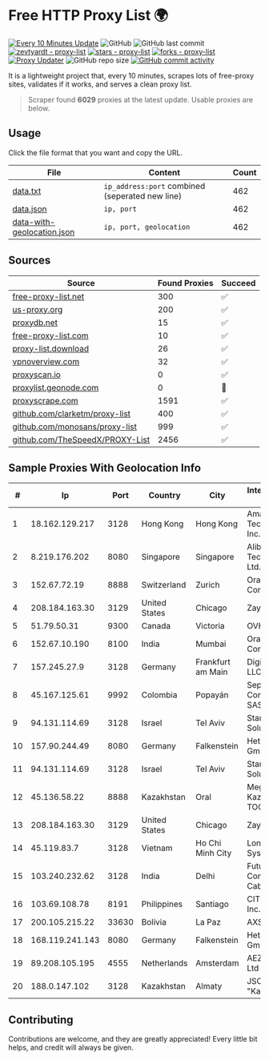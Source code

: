 
# Free HTTP Proxy List 🌍

[![Every 10 Minutes Update](https://github.com/mertguvencli/http-proxy-list/actions/workflows/main.yml/badge.svg?branch=main)](https://github.com/mertguvencli/http-proxy-list/actions/workflows/main.yml)
![GitHub](https://img.shields.io/github/license/mertguvencli/http-proxy-list)
![GitHub last commit](https://img.shields.io/github/last-commit/mertguvencli/http-proxy-list)
[![zevtyardt - proxy-list](https://img.shields.io/static/v1?label=zevtyardt&message=proxy-list&color=blue&logo=github)](https://github.com/zevtyardt/proxy-list "Go to GitHub repo")
[![stars - proxy-list](https://img.shields.io/github/stars/zevtyardt/proxy-list?style=social)](https://github.com/zevtyardt/proxy-list)
[![forks - proxy-list](https://img.shields.io/github/forks/zevtyardt/proxy-list?style=social)](https://github.com/zevtyardt/proxy-list)
[![Proxy Updater](https://github.com/zevtyardt/proxy-list/workflows/Proxy%20Updater/badge.svg)](https://github.com/zevtyardt/proxy-list/actions?query=workflow:"Proxy+Updater")
![GitHub repo size](https://img.shields.io/github/repo-size/zevtyardt/proxy-list)
[![GitHub commit activity](https://img.shields.io/github/commit-activity/m/zevtyardt/proxy-list?logo=commits)](https://github.com/zevtyardt/proxy-list/commits/main)

It is a lightweight project that, every 10 minutes, scrapes lots of free-proxy sites, validates if it works, and serves a clean proxy list.

> Scraper found **6029** proxies at the latest update. Usable proxies are below.

## Usage

Click the file format that you want and copy the URL.

|File|Content|Count|
|----|-------|-----|
|[data.txt](https://raw.githubusercontent.com/mertguvencli/http-proxy-list/main/proxy-list/data.txt)|`ip_address:port` combined (seperated new line)|462|
|[data.json](https://raw.githubusercontent.com/mertguvencli/http-proxy-list/main/proxy-list/data.json)|`ip, port`|462|
|[data-with-geolocation.json](https://raw.githubusercontent.com/mertguvencli/http-proxy-list/main/proxy-list/data-with-geolocation.json)|`ip, port, geolocation`|462|

## Sources

|Source|Found Proxies|Succeed|
|------|-------------|-------|
|[free-proxy-list.net](https://free-proxy-list.net)|300|✅|
|[us-proxy.org](https://www.us-proxy.org)|200|✅|
|[proxydb.net](http://proxydb.net)|15|✅|
|[free-proxy-list.com](https://free-proxy-list.com/?page=&port=&type%5B%5D=http&type%5B%5D=https&up_time=0&search=Search)|10|✅|
|[proxy-list.download](https://www.proxy-list.download/HTTP)|26|✅|
|[vpnoverview.com](https://vpnoverview.com/privacy/anonymous-browsing/free-proxy-servers)|32|✅|
|[proxyscan.io](https://www.proxyscan.io)|0|✅|
|[proxylist.geonode.com](https://proxylist.geonode.com/api/proxy-list?limit=300&page=1&sort_by=lastChecked&sort_type=desc&protocols=http,https)|0|🚫|
|[proxyscrape.com](https://api.proxyscrape.com/v2/?request=displayproxies&protocol=http&timeout=10000&country=all&ssl=all&anonymity=all)|1591|✅|
|[github.com/clarketm/proxy-list](https://raw.githubusercontent.com/clarketm/proxy-list/master/proxy-list-raw.txt)|400|✅|
|[github.com/monosans/proxy-list](https://raw.githubusercontent.com/monosans/proxy-list/main/proxies/http.txt)|999|✅|
|[github.com/TheSpeedX/PROXY-List](https://raw.githubusercontent.com/TheSpeedX/PROXY-List/master/http.txt)|2456|✅|


## Sample Proxies With Geolocation Info

|#|Ip|Port|Country|City|Internet Service Provider|
|-|--|----|-------|----|-------------------------|
|1|18.162.129.217|3128|Hong Kong|Hong Kong|Amazon Technologies Inc.|
|2|8.219.176.202|8080|Singapore|Singapore|Alibaba (US) Technology Co., Ltd.|
|3|152.67.72.19|8888|Switzerland|Zurich|Oracle Corporation|
|4|208.184.163.30|3129|United States|Chicago|Zayo Bandwidth|
|5|51.79.50.31|9300|Canada|Victoria|OVH SAS|
|6|152.67.10.190|8100|India|Mumbai|Oracle Corporation|
|7|157.245.27.9|3128|Germany|Frankfurt am Main|DigitalOcean, LLC|
|8|45.167.125.61|9992|Colombia|Popayán|Sepcom Comunicaciones SAS|
|9|94.131.114.69|3128|Israel|Tel Aviv|Stark Industries Solutions LTD|
|10|157.90.244.49|8080|Germany|Falkenstein|Hetzner Online GmbH|
|11|94.131.114.69|3128|Israel|Tel Aviv|Stark Industries Solutions LTD|
|12|45.136.58.22|8888|Kazakhstan|Oral|Megahost Kazakhstan TOO|
|13|208.184.163.30|3129|United States|Chicago|Zayo Bandwidth|
|14|45.119.83.7|3128|Vietnam|Ho Chi Minh City|Long Van System Solution|
|15|103.240.232.62|3128|India|Delhi|Future Communication Cable Network|
|16|103.69.108.78|8191|Philippines|Santiago|CITI Cableworld Inc.|
|17|200.105.215.22|33630|Bolivia|La Paz|AXS Bolivia S. A.|
|18|168.119.241.143|8080|Germany|Falkenstein|Hetzner Online GmbH|
|19|89.208.105.195|4555|Netherlands|Amsterdam|AEZA GROUP Ltd|
|20|188.0.147.102|3128|Kazakhstan|Almaty|JSC "KazTransCom"|



## Contributing

Contributions are welcome, and they are greatly appreciated! Every
little bit helps, and credit will always be given.

